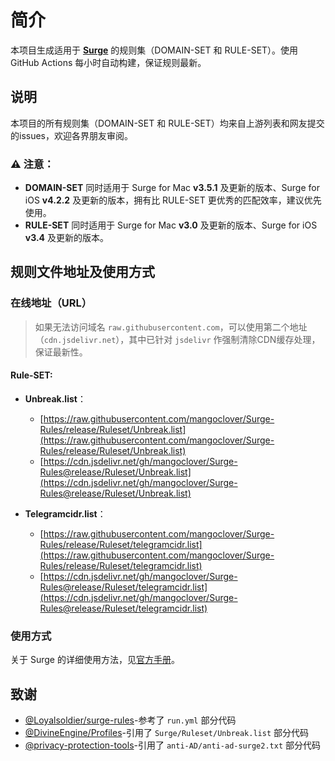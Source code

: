 # 简介

本项目生成适用于 [**Surge**](https://nssurge.com) 的规则集（DOMAIN-SET 和 RULE-SET）。使用 GitHub Actions 每小时自动构建，保证规则最新。

## 说明

本项目的所有规则集（DOMAIN-SET 和 RULE-SET）均来自上游列表和网友提交的issues，欢迎各界朋友审阅。

### ⚠️ 注意：

- **DOMAIN-SET** 同时适用于 Surge for Mac **v3.5.1** 及更新的版本、Surge for iOS **v4.2.2** 及更新的版本，拥有比 RULE-SET 更优秀的匹配效率，建议优先使用。
- **RULE-SET** 同时适用于 Surge for Mac **v3.0** 及更新的版本、Surge for iOS **v3.4** 及更新的版本。

## 规则文件地址及使用方式

### 在线地址（URL）

> 如果无法访问域名 `raw.githubusercontent.com`，可以使用第二个地址（`cdn.jsdelivr.net`），其中已针对 `jsdelivr` 作强制清除CDN缓存处理，保证最新性。

#### Rule-SET:

- **Unbreak.list**：
  - [https://raw.githubusercontent.com/mangoclover/Surge-Rules/release/Ruleset/Unbreak.list](https://raw.githubusercontent.com/mangoclover/Surge-Rules/release/Ruleset/Unbreak.list)
  - [https://cdn.jsdelivr.net/gh/mangoclover/Surge-Rules@release/Ruleset/Unbreak.list](https://cdn.jsdelivr.net/gh/mangoclover/Surge-Rules@release/Ruleset/Unbreak.list)
  
- **Telegramcidr.list**：
  - [https://raw.githubusercontent.com/mangoclover/Surge-Rules/release/Ruleset/telegramcidr.list](https://raw.githubusercontent.com/mangoclover/Surge-Rules/release/Ruleset/telegramcidr.list)
  - [https://cdn.jsdelivr.net/gh/mangoclover/Surge-Rules@release/Ruleset/telegramcidr.list](https://cdn.jsdelivr.net/gh/mangoclover/Surge-Rules@release/Ruleset/telegramcidr.list)
  
### 使用方式

关于 Surge 的详细使用方法，见[官方手册](https://manual.nssurge.com)。

## 致谢

- [@Loyalsoldier/surge-rules](https://github.com/Loyalsoldier/surge-rules)-参考了 `run.yml` 部分代码
- [@DivineEngine/Profiles](https://github.com/DivineEngine/Profiles/tree/master/Surge/Ruleset)-引用了 `Surge/Ruleset/Unbreak.list` 部分代码
- [@privacy-protection-tools](https://github.com/privacy-protection-tools/anti-AD)-引用了 `anti-AD/anti-ad-surge2.txt` 部分代码
